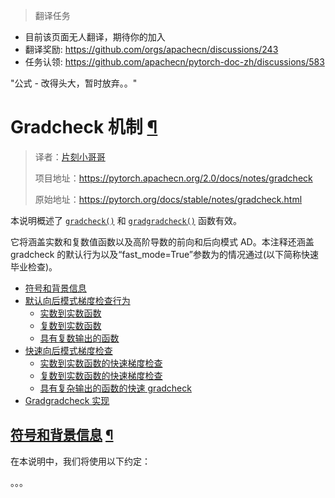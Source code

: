> 翻译任务

* 目前该页面无人翻译，期待你的加入
* 翻译奖励: https://github.com/orgs/apachecn/discussions/243
* 任务认领: https://github.com/apachecn/pytorch-doc-zh/discussions/583


"公式 - 改得头大，暂时放弃。。"


# Gradcheck 机制 [¶](#gradcheck-mechanics "此标题的永久链接")

> 译者：[片刻小哥哥](https://github.com/jiangzhonglian)
>
> 项目地址：<https://pytorch.apachecn.org/2.0/docs/notes/gradcheck>
>
> 原始地址：<https://pytorch.org/docs/stable/notes/gradcheck.html>


 本说明概述了 [`gradcheck()`](../generated/torch.autograd.gradcheck.html#torch.autograd.gradcheck "torch.autograd.gradcheck") 和 [`gradgradcheck()`](../generated/torch.autograd.gradgradcheck.html#torch.autograd.gradgradcheck "torch.autograd.gradgradcheck") 函数有效。


 它将涵盖实数和复数值函数以及高阶导数的前向和后向模式 AD。本注释还涵盖 gradcheck 的默认行为以及“fast_mode=True”参数为的情况通过(以下简称快速毕业检查)。



* [符号和背景信息](#notations-and-background-information)
* [默认向后模式梯度检查行为](#default-backward-mode-gradcheck-behavior)
	+ [实数到实数函数](#real-to-real-functions) 
	+ [复数到实数函数](#complex-to-real-functions) 
	+ [具有复数输出的函数](#functions-with-complex-outputs)
* [快速向后模式梯度检查](#fast-backward-mode-gradcheck)
	+ [实数到实数函数的快速梯度检查](#fast-gradcheck-for-real-to-real-functions) 
	+ [复数到实数函数的快速梯度检查](#fast-gradcheck-for-complex-to-real-functions) 
	+ [具有复杂输出的函数的快速 gradcheck](#fast-gradcheck-for-functions-with-complex-outputs)
* [Gradgradcheck 实现](#gradgradcheck-implementation)


## [符号和背景信息](#id2) [¶](#notations-and-background-information "此标题的固定链接")


 在本说明中，我们将使用以下约定：

。。。